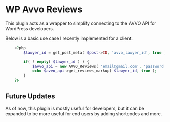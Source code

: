 # WP Avvo Reviews

This plugin acts as a wrapper to simplify connecting to the AVVO API for WordPress developers.

Below is a basic use case I recently implemented for a client.

```php
	<?php
		$lawyer_id = get_post_meta( $post->ID, 'avvo_lawyer_id', true );

		if( ! empty( $lawyer_id ) ) {
			$avvo_api = new AVVO_Reviews( 'email@gmail.com', 'password' );
			echo $avvo_api->get_reviews_markup( $lawyer_id, true );
		}
	?>
```

## Future Updates

As of now, this plugin is mostly useful for developers, but it can be expanded to be more useful for end users by adding shortcodes and more.